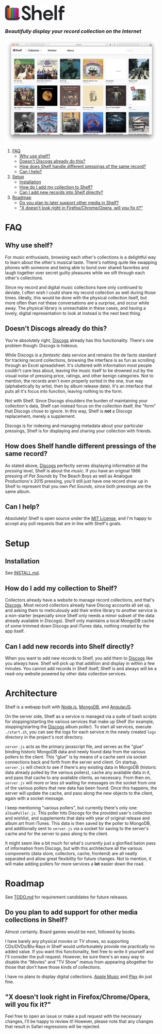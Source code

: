 <a href="#">
<img height="50" src="https://raw.githubusercontent.com/barrowclift/shelf/master/client/images/logo/shelf.png" />
</a>

### *Beautifully display your record collection on the Internet*

<img src="https://raw.githubusercontent.com/barrowclift/shelf/master/screenshots/collection.png" />

1. [FAQ](#faq)
	* [Why use shelf?](#why-use-shelf)
	* [Doesn't Discogs already do this?](#doesnt-discogs-already-do-this)
	* [How does Shelf handle different pressings of the same record?](#how-does-shelf-handle-different-pressings-of-the-same-record)
	* [Can I help?](#can-i-help)
2. [Setup](#setup)
	* [Installation](#installation)
	* [How do I add my collection to Shelf?](#how-do-i-add-my-collection-to-shelf)
	* [Can I add new records into Shelf directly?](#can-i-add-new-records-into-shelf-directly)
3. [Roadmap](#roadmap)
	* [Do you plan to later support other media in Shelf?](#do-you-plan-to-add-support-for-other-media-collections-in-shelf)
	* ["X doesn't look right in Firefox/Chrome/Opera, will you fix it?"](#x-doesnt-look-right-in-firefoxchromeopera-will-you-fix-it)

# FAQ

## Why use shelf?

For music enthusiasts, browsing each other's collections is a delightful way to learn about the other's musical taste. There's nothing quite like swapping phones with someone and being able to bond over shared favorites and laugh together over secret guilty pleasures while we sift through each other's collections.

Since my record and digital music collections have only continued to deviate, I often wish I could share my record collection as well during those times. Ideally, this would be done with the physical collection itself, but more often than not these conversations are a surprise, and occur while away. The physical library is unreachable in these cases, and having a lovely, digital representation to look at instead is the next best thing.

## Doesn't Discogs already do this?

You're absolutely right, [Discogs](https://www.discogs.com) already has this functionality. There's one problem though: Discogs is hideous.

While Discogs is a *fantastic* data service and remains the de facto standard for tracking record collections, browsing the interface is as fun as scrolling through an Excel spreadsheet. It's cluttered with information most people couldn't care less about, leaving the music itself to be drowned out by the visual noise of pressing price, ratings, and other benign categories. Not to mention, the records aren't even properly sorted in the one, true way (alphabetically by artist, then by album release date). It's an interface that puts all it's focus into function, leaving nothing to the form.

Not with Shelf. Since Discogs shoulders the burden of maintaining your collection's data, Shelf can instead focus on the collection itself, the "form" that Discogs chose to ignore. In this way, Shelf is __not__ a Discogs replacement, merely a supplement.

Discogs is for indexing and managing metadata about your particular pressings, Shelf is for displaying and sharing your collection with friends.

## How does Shelf handle different pressings of the same record?

As stated above, [Discogs](https://www.discogs.com) perfectly serves displaying information at the *pressing* level, Shelf is about the *music*. If you have an original 1966 pressing of *Pet Sounds* by The Beach Boys as well as Analogue Productions's 2015 pressing, you'll still just have one record show up in Shelf to represent that you own *Pet Sounds*, since both pressings are the same album.

## Can I help?

Absolutely! Shelf is open source under the [MIT License](https://github.com/barrowclift/shelf/blob/master/LICENSE.md), and I'm happy to accept any poll requests that are in line with Shelf's goals.

# Setup

## Installation

See [INSTALL.md](https://github.com/barrowclift/shelf/blob/master/INSTALL.md).

## How do I add my collection to Shelf?

Collectors already have a website to manage record collections, and that's [Discogs](https://www.discogs.com). Most record collectors already have Discog accounts all set up, and asking them to meticulously add their entire library to another service is a non-starter (especially since Shelf only needs a minor subset of the data already available in Discogs). Shelf only maintains a local MongoDB cache of some trimmed down Discogs and iTunes data, nothing created by the app itself.

## Can I add new records into Shelf directly?

When you want to add new records to Shelf, you add them to [Discogs](https://www.discogs.com) like you always have. Shelf will pick up that addition and display in within a few minutes. You cannot add records in Shelf itself, Shelf is and always will be a read-ony website powered by *other* data collection services.

# Architecture

Shelf is a webapp built with [Node.js](https://nodejs.org/en/), [MongoDB](https://www.mongodb.com), and [AngularJS](https://angularjs.org).

On the server side, Shelf as a service is managed via a suite of bash scripts for stopping/starting the various services that make up Shelf (for example, stopping/starting the [Discogs](https://www.discogs.com) album poller). To start all services, execute `./start.sh`, you can see the logs for each service in the newly created `logs` directory in the project's root directory.

`server.js` acts as the primary javascript file, and serves as the "glue" binding historic MongoDB data and newly found data from the various pollers to the client. This "glue" is by means of a cache sent via socket connections back and forth from the server and client. On startup, `server.js` will check to see if there's any existing data in MongoDB (historic data already polled by the various pollers), cache any available data in it, and pass that cache to any available clients, as necessary. From then on, `server.js` will more or less sit waiting for messages on the socket from one of the various pollers that new data has been found. Once this happens, the server will update the cache, and pass along the new objects to the client, again with a socket message.

I keep mentioning "various pollers", but currently there's only one: `albumPoller.js`. This poller hits Discogs for the provided user's collection and wishlist, and supplements that data with year of original release and album art from iTunes. This data is then saved by the poller to MongoDB, and additionally sent to `server.js` via a socket for saving to the server's cache and for the server to pass along to the client.

It might seem like a bit much for what's currently just a glorified baton pass of information from Discogs, but with this architecture all the various components (data store, collectors, cache, frontend) are all neatly separated and allow great flexibility for future changes. Not to mention, it will make adding pollers for more services a __lot__ easier down the road.

# Roadmap

See [TODO.md](https://github.com/barrowclift/shelf/blob/master/TODO.md) for requirement candidates for future releases.

## Do you plan to add support for other media collections in Shelf?

Almost certainly. Board games would be next, followed by books.

I have barely any physical movies or TV shows, so supporting CDs/DVDs/Blu-Rays in Shelf would unfortunately provide me practically no added value. If you want this functionality, feel free to write it yourself and I'll consider the pull request. However, be sure there's an easy way to disable the "Movies" and "TV Show" menus from appearing altogether for those that don't have those kinds of collections.

I have no plans to display digital collections. [Apple Music](https://www.apple.com/music/) and [Plex](https://www.plex.tv) do just fine.

## "X doesn't look right in Firefox/Chrome/Opera, will you fix it?"

Feel free to open an issue or make a pull request with the necessary changes, I'll be happy to review it! However, please note that any changes that result in Safari regressions will be rejected.